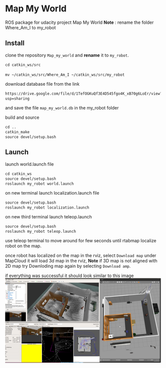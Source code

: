 # Map My World

ROS package for udacity project Map My World
**Note** : rename the folder Where_Am_I to my_robot

## Install

clone the repository `Map_my_world` and **rename** it to `my_robot`.

```
cd catkin_ws/src

mv ~/catkin_ws/src/Where_Am_I ~/catkin_ws/src/my_robot

```

download database file from the link
```
https://drive.google.com/file/d/1TefOGKuQf3E4D545fgo4K_xB70g6LoEr/view?usp=sharing
```
and save the file `map_my_world.db` in the my_robot folder

build and source
```
cd ..
catkin_make
source devel/setup.bash
```
## Launch
launch world.launch file
```
cd catkin_ws
source devel/setup.bash
roslaunch my_robot world.launch
```
on new terminal launch localization.launch file
```
source devel/setup.bash
roslaunch my_robot localization.launch
```
on new third terminal launch teleop.launch
```
source devel/setup.bash
roslaunch my_robot teleop.launch
```
use teleop terminal to move around for few seconds until rtabmap localize robot on the map.

once robot has localized on the map in the rviz, select `Download map` under MapCloud it will load 3d map in the rviz, 
**Note** if 3D map is not aligned with 2D map try Downloding map again by selecting `Download amp`.

if everything was successful it should look similar to this image
![GitHub Logo](img/rtabmap_localization.png)
